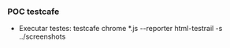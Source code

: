 ### POC testcafe

- Executar testes: testcafe chrome *.js --reporter html-testrail -s ../screenshots